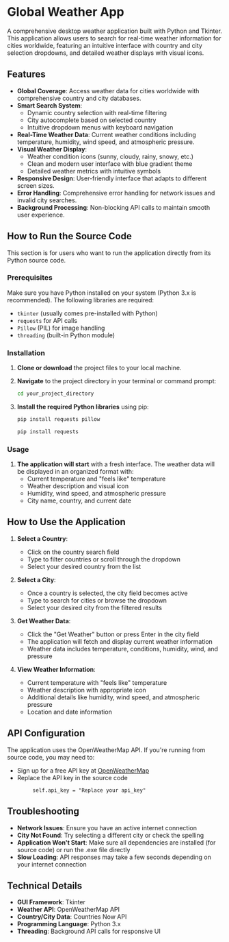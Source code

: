 # Global Weather App

A comprehensive desktop weather application built with Python and Tkinter. This application allows users to search for real-time weather information for cities worldwide, featuring an intuitive interface with country and city selection dropdowns, and detailed weather displays with visual icons.

## Features

- **Global Coverage**: Access weather data for cities worldwide with comprehensive country and city databases.
- **Smart Search System**: 
  - Dynamic country selection with real-time filtering
  - City autocomplete based on selected country
  - Intuitive dropdown menus with keyboard navigation
- **Real-Time Weather Data**: Current weather conditions including temperature, humidity, wind speed, and atmospheric pressure.
- **Visual Weather Display**: 
  - Weather condition icons (sunny, cloudy, rainy, snowy, etc.)
  - Clean and modern user interface with blue gradient theme
  - Detailed weather metrics with intuitive symbols
- **Responsive Design**: User-friendly interface that adapts to different screen sizes.
- **Error Handling**: Comprehensive error handling for network issues and invalid city searches.
- **Background Processing**: Non-blocking API calls to maintain smooth user experience.

## How to Run the Source Code

This section is for users who want to run the application directly from its Python source code.

### Prerequisites

Make sure you have Python installed on your system (Python 3.x is recommended). The following libraries are required:
- `tkinter` (usually comes pre-installed with Python)
- `requests` for API calls
- `Pillow` (PIL) for image handling
- `threading` (built-in Python module)

### Installation

1. **Clone or download** the project files to your local machine.

2. **Navigate** to the project directory in your terminal or command prompt:
   ```bash
   cd your_project_directory
   ```

3. **Install the required Python libraries** using pip:
   ```bash
   pip install requests pillow
   ```
   ```bash
   pip install requests 
   ```

### Usage

1. **The application will start** with a fresh interface. The weather data will be displayed in an organized format with:
   - Current temperature and "feels like" temperature
   - Weather description and visual icon
   - Humidity, wind speed, and atmospheric pressure
   - City name, country, and current date

## How to Use the Application

1. **Select a Country**: 
   - Click on the country search field
   - Type to filter countries or scroll through the dropdown
   - Select your desired country from the list

2. **Select a City**: 
   - Once a country is selected, the city field becomes active
   - Type to search for cities or browse the dropdown
   - Select your desired city from the filtered results

3. **Get Weather Data**: 
   - Click the "Get Weather" button or press Enter in the city field
   - The application will fetch and display current weather information
   - Weather data includes temperature, conditions, humidity, wind, and pressure

4. **View Weather Information**: 
   - Current temperature with "feels like" temperature
   - Weather description with appropriate icon
   - Additional details like humidity, wind speed, and atmospheric pressure
   - Location and date information

## API Configuration

The application uses the OpenWeatherMap API. If you're running from source code, you may need to:
- Sign up for a free API key at [OpenWeatherMap](https://openweathermap.org/api)
- Replace the API key in the source code 
   ``` # API key
        self.api_key = "Replace your api_key"
   ```


## Troubleshooting

- **Network Issues**: Ensure you have an active internet connection
- **City Not Found**: Try selecting a different city or check the spelling
- **Application Won't Start**: Make sure all dependencies are installed (for source code) or run the .exe file directly
- **Slow Loading**: API responses may take a few seconds depending on your internet connection

## Technical Details

- **GUI Framework**: Tkinter
- **Weather API**: OpenWeatherMap API
- **Country/City Data**: Countries Now API
- **Programming Language**: Python 3.x
- **Threading**: Background API calls for responsive UI

